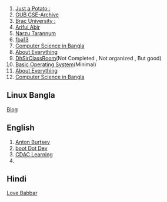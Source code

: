 1.  [Just a Potato :](https://www.youtube.com/watch?v=G80eUFUExrg&list=PL9aZtK5kh5WdJKy1ZuoGp-6R3gn36841-)
2. [GUB CSE-Archive](https://www.youtube.com/@GUBCSE-Archive/playlists)
3.  [Brac University :](https://www.youtube.com/watch?v=tBVWKGBAeQ8&list=PLJW6cU20q-SNCeRTbz3gOO6MMJb5C3tNO)
4. [Ariful Abir ](https://www.youtube.com/@arifulabir9363/playlists)
5. [Narzu Tarannum ](https://www.youtube.com/@NarzuTarannum/playlists)
6. [fba13](https://www.youtube.com/watch?v=tBVWKGBAeQ8&list=PLJW6cU20q-SNCeRTbz3gOO6MMJb5C3tNO)
7. [ Computer Science in Bangla ](https://www.youtube.com/@csebangla/playlists)
8. [ About Everything ](https://www.youtube.com/@abouteverything1833/playlists)
9. [DhSirClassRoom](https://www.youtube.com/@dhsirsclassroom/search?query=OS)(Not Completed , Not organized , But good)
10. [Basic Operating System](https://www.youtube.com/watch?v=0uw9tcRBV5A&list=PLkOyyd21mu3b8kzF3xAU5wFTjmWSVGPkl)(Minimal)
11. [About Everything](https://www.youtube.com/@abouteverything1833/playlists)
12. [Computer Science in Bangla](https://www.youtube.com/@csebangla/playlists)

## Linux Bangla 
[Blog ](https://medium.com/@rkfarhansadik/%E0%A6%A8%E0%A6%A4%E0%A7%81%E0%A6%A8%E0%A6%A6%E0%A7%87%E0%A6%B0-%E0%A6%9C%E0%A6%A8%E0%A7%8D%E0%A6%AF-%E0%A6%B2%E0%A6%BF%E0%A6%A8%E0%A6%BE%E0%A6%95%E0%A7%8D%E0%A6%B8-%E0%A6%B2%E0%A6%BE%E0%A6%B0%E0%A7%8D%E0%A6%A8%E0%A6%BF%E0%A6%82-%E0%A6%97%E0%A6%BE%E0%A6%87%E0%A6%A1-b4f2446634e5)


## English 
1. [ Anton Burtsev ](https://www.youtube.com/@AntonBurtsev/playlists)
2. [boot Dot Dev](https://www.youtube.com/@bootdotdev/videos)
3. [CDAC Learning](https://www.youtube.com/@CDACLearning/playlists)
4. 


## Hindi
[Love Babbar](https://www.youtube.com/watch?v=_TpOHMCODXo&list=PLDzeHZWIZsTr3nwuTegHLa2qlI81QweYG)
